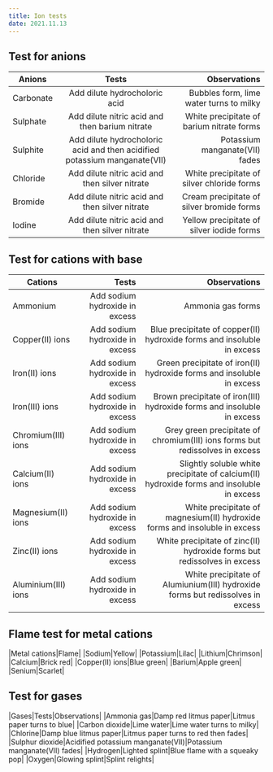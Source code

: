 ```yaml
---
title: Ion tests
date: 2021.11.13
---
```


## Test for anions
|Anions|Tests|Observations|
|---|:--:|---:|
|Carbonate|Add dilute hydrocholoric acid|Bubbles form, lime water turns to milky|
|Sulphate|Add dilute nitric acid and then barium nitrate|White precipitate of barium nitrate forms|
|Sulphite|Add dilute hydrocholoric acid and then acidified potassium manganate(VII)|Potassium manganate(VII) fades|
|Chloride|Add dilute nitric acid and then silver nitrate|White precipitate of silver chloride forms|
|Bromide|Add dilute nitric acid and then silver nitrate|Cream precipitate of silver bromide forms|
|Iodine|Add dilute nitric acid and then silver nitrate|Yellow precipitate of silver iodide forms|

## Test for cations with base
|Cations|Tests|Observations|
|---|--:|---:|
|Ammonium|Add sodium hydroxide in excess|Ammonia gas forms|||
|Copper(II) ions|Add sodium hydroxide in excess|Blue precipitate of copper(II) hydroxide forms and insoluble in excess|Add ammonia water in excess|Blue precipitate of copper(II) hydroxide forms but redissolves in excess|
|Iron(II) ions|Add sodium hydroxide in excess|Green precipitate of iron(II) hydroxide forms and insoluble in excess|Add ammonia water in excess|Green precipitate of iron(II) hydroxide forms and insoluble in excess|
|Iron(III) ions|Add sodium hydroxide in excess|Brown precipitate of iron(III) hydroxide forms and insoluble in excess|Add ammonia water in excess|Brown precipitate of iron(III) hydroxide forms and insoluble in excess|
|Chromium(III) ions|Add sodium hydroxide in excess|Grey green precipitate of chromium(III) ions forms but redissolves in excess|Add ammonia water in excess|Grey green precipitate of chromium(III) ions forms and insoluble in excess|
|Calcium(II) ions|Add sodium hydroxide in excess|Slightly soluble white precipitate of calcium(II) hydroxide forms and insoluble in excess|Add ammonia water in excess|No precipitate forms|
|Magnesium(II) ions|Add sodium hydroxide in excess|White precipitate of magnesium(II) hydroxide forms and insoluble in excess|Add ammonia water in excess|White precipitate of magnesium(II) hydroxide forms and insoluble in excess|
|Zinc(II) ions|Add sodium hydroxide in excess|White precipitate of zinc(II) hydroxide forms but redissolves in excess|Add ammonia water in excess|White precipitate of zinc(II) hydroxide forms but redissolves in excess|
|Aluminium(III) ions|Add sodium hydroxide in excess|White precipitate of Alumiunium(III) hydroxide forms but redissolves in excess|Add ammonia water in excess|White precipitate of Alumiunium(III) hydroxide forms and insoluble in excess|

## Flame test for metal cations
|Metal cations|Flame|
|Sodium|Yellow|
|Potassium|Lilac|
|Lithium|Chrimson|
|Calcium|Brick red|
|Copper(II) ions|Blue green|
|Barium|Apple green|
|Senium|Scarlet|

## Test for gases
|Gases|Tests|Observations|
|Ammonia gas|Damp red litmus paper|Litmus paper turns to blue|
|Carbon dioxide|Lime water|Lime water turns to milky|
|Chlorine|Damp blue litmus paper|Litmus paper turns to red then fades|
|Sulphur dioxide|Acidified potassium manganate(VII)|Potassium manganate(VII) fades|
|Hydrogen|Lighted splint|Blue flame with a squeaky pop|
|Oxygen|Glowing splint|Splint relights|
